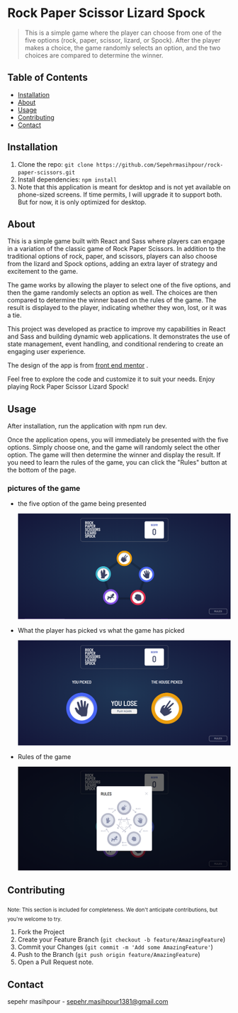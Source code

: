 # Rock Paper Scissor Lizard Spock

> This is a simple game where the player can choose from one of the five options (rock, paper, scissor, lizard, or Spock). After the player makes a choice, the game randomly selects an option, and the two choices are compared to determine the winner.

## Table of Contents

- [Installation](#installation)
- [About](#about)
- [Usage](#usage)
- [Contributing](#contributing)
- [Contact](#contact)

## Installation

1. Clone the repo: `git clone https://github.com/Sepehrmasihpour/rock-paper-scissors.git`
2. Install dependencies: `npm install`
3. Note that this application is meant for desktop and is not yet available on phone-sized screens. If time permits, I will upgrade it to support both. But for now, it is only optimized for desktop.

## About

This is a simple game built with React and Sass where players can engage in a variation of the classic game of Rock Paper Scissors. In addition to the traditional options of rock, paper, and scissors, players can also choose from the lizard and Spock options, adding an extra layer of strategy and excitement to the game.

The game works by allowing the player to select one of the five options, and then the game randomly selects an option as well. The choices are then compared to determine the winner based on the rules of the game. The result is displayed to the player, indicating whether they won, lost, or it was a tie.

This project was developed as practice to improve my capabilities in React and Sass and building dynamic web applications. It demonstrates the use of state management, event handling, and conditional rendering to create an engaging user experience.

The design of the app is from [front end mentor](https://www.frontendmentor.io) .

Feel free to explore the code and customize it to suit your needs. Enjoy playing Rock Paper Scissor Lizard Spock!

## Usage

After installation, run the application with npm run dev.

Once the application opens, you will immediately be presented with the five options. Simply choose one, and the game will randomly select the other option. The game will then determine the winner and display the result. If you need to learn the rules of the game, you can click the "Rules" button at the bottom of the page.

### pictures of the game

- the five option of the game being presented

  ![Screenshot of the openning of the app and the options that the  player gets](public/openning.png)

- What the player has picked vs what the game has picked

  ![Screenshot of the option the player picked vs the option that the game picked](public/compare.PNG)

- Rules of the game

  ![Screenshot of the Rules of the game](public/Rules.PNG)

## Contributing

<sub>Note: This section is included for completeness. We don't anticipate contributions, but you're welcome to try.</sub>

1. Fork the Project
2. Create your Feature Branch (`git checkout -b feature/AmazingFeature`)
3. Commit your Changes (`git commit -m 'Add some AmazingFeature'`)
4. Push to the Branch (`git push origin feature/AmazingFeature`)
5. Open a Pull Request
   note.

## Contact

sepehr masihpour - sepehr.masihpour1381@gmail.com
